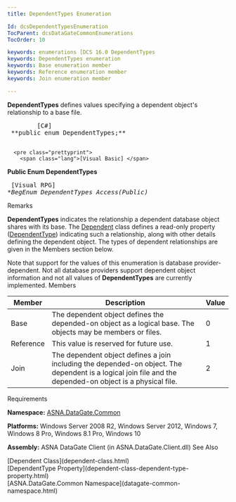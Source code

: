 ```yaml
---
title: DependentTypes Enumeration

Id: dcsDependentTypesEnumeration
TocParent: dcsDataGateCommonEnumerations
TocOrder: 10

keywords: enumerations [DCS 16.0 DependentTypes
keywords: DependentTypes enumeration
keywords: Base enumeration member
keywords: Reference enumeration member
keywords: Join enumeration member

---
```


<span> **DependentTypes** </span> defines values specifying a dependent object's relationship to a base file. 
<pre class="prettyprint">
        <span class="lang">[C#]</span>
 **public enum DependentTypes;** 
      </pre>
      <pre class="prettyprint">
        <span class="lang">[Visual Basic] </span>
 **Public Enum DependentTypes** 
      </pre>
      <pre class="prettyprint">
        <span class="lang">[Visual RPG]</span>
 **BegEnum DependentTypes Access(*Public)** 
      </pre>

Remarks

**DependentTypes** indicates the relationship a dependent database object shares with its base. The [Dependent](dependent-class.html) class defines a read-only property ([DependentType](dependent-class-dependent-type-property.html)) indicating such a relationship, along with other details defining the dependent object. The types of dependent relationships are given in the Members section below.

Note that support for the values of this enumeration is database provider-dependent. Not all database providers support dependent object information and not all values of **DependentTypes** are currently implemented.
Members



| Member | Description | Value |
| ---- | ---- | ---- |
| Base | The dependent object defines the depended-on object as a logical base. The objects may be members or files. | 0 |
| Reference | This value is reserved for future use. | 1 |
| Join | The dependent object defines a join including the depended-on object. The dependent is a logical join file and the depended-on object is a physical file. | 2 |



Requirements

**Namespace:** [ASNA.DataGate.Common](datagate-common-namespace.html) 

**Platforms:** Windows Server 2008 R2, Windows Server 2012, Windows 7, Windows 8 Pro, Windows 8.1 Pro, Windows 10

**Assembly:** ASNA DataGate Client (in ASNA.DataGate.Client.dll)
See Also

<dl />
      [Dependent Class](dependent-class.html)
      <br />
      [DependentType Property](dependent-class-dependent-type-property.html) <br />
      [ASNA.DataGate.Common Namespace](datagate-common-namespace.html)

